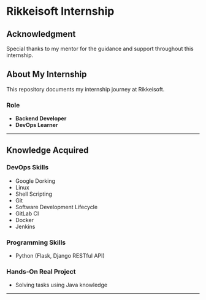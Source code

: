 # Rikkeisoft Internship

## Acknowledgment
Special thanks to my mentor for the guidance and support throughout this internship.

## About My Internship
This repository documents my internship journey at Rikkeisoft.

### Role
- **Backend Developer**
- **DevOps Learner**

---

## Knowledge Acquired

### DevOps Skills
- Google Dorking
- Linux
- Shell Scripting
- Git
- Software Development Lifecycle
- GitLab CI
- Docker
- Jenkins

### Programming Skills
- Python (Flask, Django RESTful API)

### Hands-On Real Project
- Solving tasks using Java knowledge

---

 
